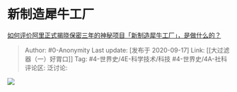 # 新制造犀牛工厂
[如何评价阿里正式揭晓保密三年的神秘项目「新制造犀牛工厂」，是做什么的？](https://www.zhihu.com/question/421410808/answer/1477493349)

> Author: #0-Anonymity
> Last update: [发布于 2020-09-17]
> Link: [[大过滤器（一）好胃口]]
> Tag: #4-世界史/4E-科学技术/科技 #4-世界史/4A-社科
> 评论区:
> 泛讨论:

![](https://pic1.zhimg.com/50/v2-89f7dd858d1c2294be55fde9d1684c8c_hd.jpg?source=1940ef5c)
